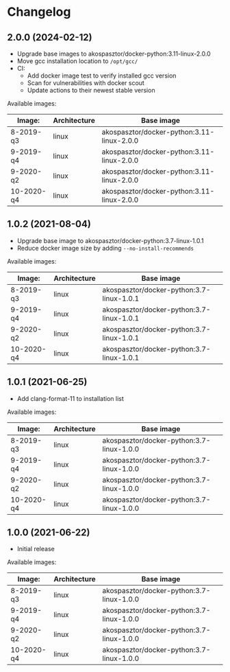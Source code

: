 # Changelog

## 2.0.0 (2024-02-12)

- Upgrade base images to akospasztor/docker-python:3.11-linux-2.0.0
- Move gcc installation location to `/opt/gcc/`
- CI:
  - Add docker image test to verify installed gcc version
  - Scan for vulnerabilities with docker scout
  - Update actions to their newest stable version

Available images:

| Image:     | Architecture | Base image                                 |
| ---------- | ------------ | ------------------------------------------ |
| 8-2019-q3  | linux        | akospasztor/docker-python:3.11-linux-2.0.0 |
| 9-2019-q4  | linux        | akospasztor/docker-python:3.11-linux-2.0.0 |
| 9-2020-q2  | linux        | akospasztor/docker-python:3.11-linux-2.0.0 |
| 10-2020-q4 | linux        | akospasztor/docker-python:3.11-linux-2.0.0 |

## 1.0.2 (2021-08-04)

- Upgrade base image to akospasztor/docker-python:3.7-linux-1.0.1
- Reduce docker image size by adding `--no-install-recommends`

Available images:

| Image:     | Architecture | Base image                                |
| ---------- | ------------ | ----------------------------------------- |
| 8-2019-q3  | linux        | akospasztor/docker-python:3.7-linux-1.0.1 |
| 9-2019-q4  | linux        | akospasztor/docker-python:3.7-linux-1.0.1 |
| 9-2020-q2  | linux        | akospasztor/docker-python:3.7-linux-1.0.1 |
| 10-2020-q4 | linux        | akospasztor/docker-python:3.7-linux-1.0.1 |

## 1.0.1 (2021-06-25)

- Add clang-format-11 to installation list

Available images:

| Image:     | Architecture | Base image                                |
| ---------- | ------------ | ----------------------------------------- |
| 8-2019-q3  | linux        | akospasztor/docker-python:3.7-linux-1.0.0 |
| 9-2019-q4  | linux        | akospasztor/docker-python:3.7-linux-1.0.0 |
| 9-2020-q2  | linux        | akospasztor/docker-python:3.7-linux-1.0.0 |
| 10-2020-q4 | linux        | akospasztor/docker-python:3.7-linux-1.0.0 |

## 1.0.0 (2021-06-22)

- Initial release

Available images:

| Image:     | Architecture | Base image                                |
| ---------- | ------------ | ----------------------------------------- |
| 8-2019-q3  | linux        | akospasztor/docker-python:3.7-linux-1.0.0 |
| 9-2019-q4  | linux        | akospasztor/docker-python:3.7-linux-1.0.0 |
| 9-2020-q2  | linux        | akospasztor/docker-python:3.7-linux-1.0.0 |
| 10-2020-q4 | linux        | akospasztor/docker-python:3.7-linux-1.0.0 |
